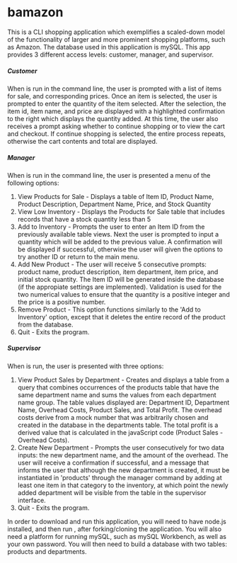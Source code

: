 # bamazon
This is a CLI shopping application which exemplifies a scaled-down model of the functionality of larger and more prominent shopping platforms, such as Amazon. The database used in this application is mySQL. This app provides 3 different access levels: customer, manager, and supervisor. 

##### Customer
When <node bamazonCustomer.js> is run in the command line, the user is prompted with a list of items for sale, and corresponding prices. Once an item is selected, the user is prompted to enter the quantity of the item selected. After the selection, the item id, item name, and price are displayed with a highlighted confirmation to the right which displays the quantity added. At this time, the user also receives a prompt asking whether to continue shopping or to view the cart and checkout. If continue shopping is selected, the entire process repeats, otherwise the cart contents and total are displayed. 

##### Manager
When <node bamazonManager.js> is run in the command line, the user is presented a menu of the following options:
  1. View Products for Sale - Displays a table of Item ID, Product Name, Product Description, Department Name, Price, and Stock Quantity
  2. View Low Inventory - Displays the Products for Sale table that includes records that have a stock quantity less than 5
  3. Add to Inventory - Prompts the user to enter an Item ID from the previously available table views. Next the user is prompted to input a quantity which will be added to the previous value. A confirmation will be displayed if successful, otherwise the user will given the options to try another ID or return to the main menu.
  4. Add New Product - The user will receive 5 consecutive prompts: product name, product description, item department, item price, and initial stock quantity. The Item ID will be generated inside the database (if the appropiate settings are implemented). Validation is used for the two numerical values to ensure that the quantity is a positive integer and the price is a positive number.
  5. Remove Product - This option functions similarly to the 'Add to Inventory' option, except that it deletes the entire record of the product from the database. 
  6. Quit - Exits the program.
  
##### Supervisor
When <node bamazonSupervisor.js> is run, the user is presented with three options:
  1. View Product Sales by Department - Creates and displays a table from a query that combines occurrences of the products table that have the same department name and sums the values from each department name group. The table values displayed are: Department ID, Department Name, Overhead Costs, Product Sales, and Total Profit. The overhead costs derive from a mock number that was arbitrarily chosen and created in the database in the departments table. The total profit is a derived value that is calculated in the javaScript code (Product Sales - Overhead Costs).  
  2. Create New Department - Prompts the user consecutively for two data inputs: the new department name, and the amount of the overhead. The user will receive a confirmation if successful, and a message that informs the user that although the new department is created, it must be instantiated in 'products' through the manager command by adding at least one item in that category to the inventory, at which point the newly added department will be visible from the table in the supervisor interface.
  3. Quit - Exits the program.

In order to download and run this application, you will need to have node.js installed, and then run <npm install>, after forking/cloning the application. You will also need a platform for running mySQL, such as mySQL Workbench, as well as your own password. You will then need to build a database with two tables: products and departments.
